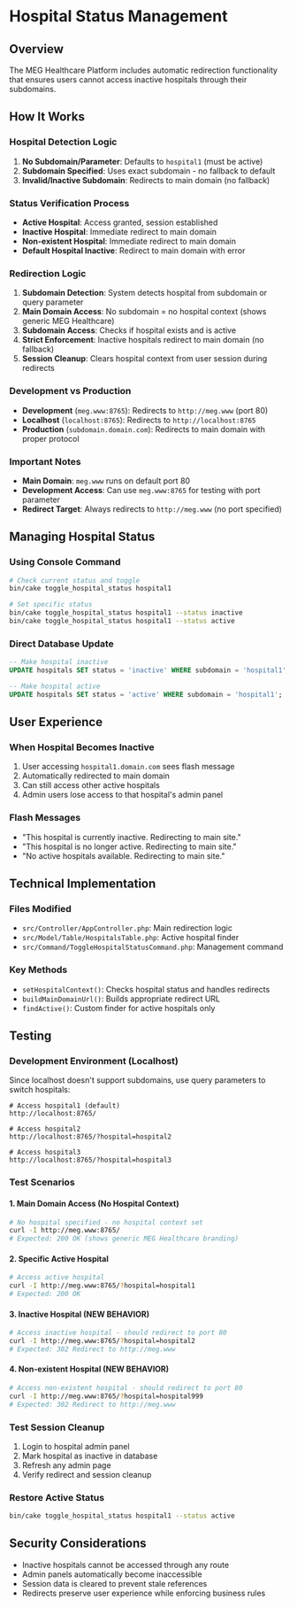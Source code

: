 # Hospital Status Management

## Overview
The MEG Healthcare Platform includes automatic redirection functionality that ensures users cannot access inactive hospitals through their subdomains.

## How It Works

### Hospital Detection Logic
1. **No Subdomain/Parameter**: Defaults to `hospital1` (must be active)
2. **Subdomain Specified**: Uses exact subdomain - no fallback to default
3. **Invalid/Inactive Subdomain**: Redirects to main domain (no fallback)

### Status Verification Process
- **Active Hospital**: Access granted, session established
- **Inactive Hospital**: Immediate redirect to main domain  
- **Non-existent Hospital**: Immediate redirect to main domain
- **Default Hospital Inactive**: Redirect to main domain with error

### Redirection Logic
1. **Subdomain Detection**: System detects hospital from subdomain or query parameter
2. **Main Domain Access**: No subdomain = no hospital context (shows generic MEG Healthcare)
3. **Subdomain Access**: Checks if hospital exists and is active
4. **Strict Enforcement**: Inactive hospitals redirect to main domain (no fallback)
5. **Session Cleanup**: Clears hospital context from user session during redirects

### Development vs Production
- **Development** (`meg.www:8765`): Redirects to `http://meg.www` (port 80)
- **Localhost** (`localhost:8765`): Redirects to `http://localhost:8765`
- **Production** (`subdomain.domain.com`): Redirects to main domain with proper protocol

### Important Notes
- **Main Domain**: `meg.www` runs on default port 80
- **Development Access**: Can use `meg.www:8765` for testing with port parameter
- **Redirect Target**: Always redirects to `http://meg.www` (no port specified)

## Managing Hospital Status

### Using Console Command
```bash
# Check current status and toggle
bin/cake toggle_hospital_status hospital1

# Set specific status
bin/cake toggle_hospital_status hospital1 --status inactive
bin/cake toggle_hospital_status hospital1 --status active
```

### Direct Database Update
```sql
-- Make hospital inactive
UPDATE hospitals SET status = 'inactive' WHERE subdomain = 'hospital1';

-- Make hospital active
UPDATE hospitals SET status = 'active' WHERE subdomain = 'hospital1';
```

## User Experience

### When Hospital Becomes Inactive
1. User accessing `hospital1.domain.com` sees flash message
2. Automatically redirected to main domain
3. Can still access other active hospitals
4. Admin users lose access to that hospital's admin panel

### Flash Messages
- "This hospital is currently inactive. Redirecting to main site."
- "This hospital is no longer active. Redirecting to main site."
- "No active hospitals available. Redirecting to main site."

## Technical Implementation

### Files Modified
- `src/Controller/AppController.php`: Main redirection logic
- `src/Model/Table/HospitalsTable.php`: Active hospital finder
- `src/Command/ToggleHospitalStatusCommand.php`: Management command

### Key Methods
- `setHospitalContext()`: Checks hospital status and handles redirects
- `buildMainDomainUrl()`: Builds appropriate redirect URL
- `findActive()`: Custom finder for active hospitals only

## Testing

### Development Environment (Localhost)
Since localhost doesn't support subdomains, use query parameters to switch hospitals:

```
# Access hospital1 (default)
http://localhost:8765/

# Access hospital2
http://localhost:8765/?hospital=hospital2

# Access hospital3
http://localhost:8765/?hospital=hospital3
```

### Test Scenarios

#### 1. Main Domain Access (No Hospital Context)
```bash
# No hospital specified - no hospital context set
curl -I http://meg.www:8765/
# Expected: 200 OK (shows generic MEG Healthcare branding)
```

#### 2. Specific Active Hospital
```bash
# Access active hospital
curl -I http://meg.www:8765/?hospital=hospital1
# Expected: 200 OK
```

#### 3. Inactive Hospital (NEW BEHAVIOR)
```bash
# Access inactive hospital - should redirect to port 80
curl -I http://meg.www:8765/?hospital=hospital2
# Expected: 302 Redirect to http://meg.www
```

#### 4. Non-existent Hospital (NEW BEHAVIOR)
```bash
# Access non-existent hospital - should redirect to port 80
curl -I http://meg.www:8765/?hospital=hospital999
# Expected: 302 Redirect to http://meg.www
```

### Test Session Cleanup
1. Login to hospital admin panel
2. Mark hospital as inactive in database
3. Refresh any admin page
4. Verify redirect and session cleanup

### Restore Active Status
```bash
bin/cake toggle_hospital_status hospital1 --status active
```

## Security Considerations
- Inactive hospitals cannot be accessed through any route
- Admin panels automatically become inaccessible
- Session data is cleared to prevent stale references
- Redirects preserve user experience while enforcing business rules